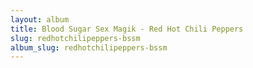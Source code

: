 ```yaml
---
layout: album
title: Blood Sugar Sex Magik - Red Hot Chili Peppers
slug: redhotchilipeppers-bssm
album_slug: redhotchilipeppers-bssm
---
```

